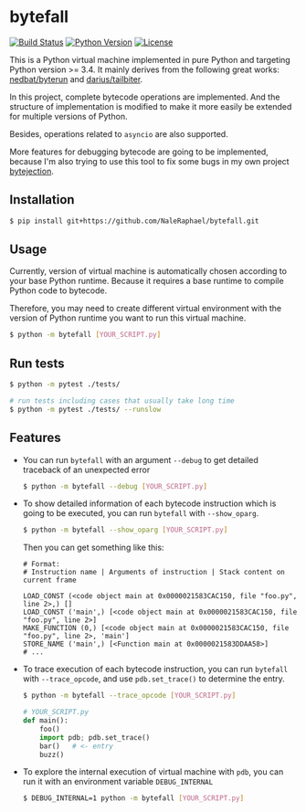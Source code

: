 # bytefall

[![Build Status](https://travis-ci.com/NaleRaphael/bytefall.svg?branch=master)](https://travis-ci.com/NaleRaphael/bytefall)
[![Python Version](https://img.shields.io/badge/python-3.4%20|%203.5%20|%203.6%20|%203.7%20|%203.8-orange)](https://www.python.org/downloads/)
[![License](https://img.shields.io/badge/license-MIT-blue)](LICENSE)

This is a Python virtual machine implemented in pure Python and targeting Python version >= 3.4. It mainly derives from the following great works: [nedbat/byterun][nedbat_byterun] and [darius/tailbiter][darius_tailbiter].

In this project, complete bytecode operations are implemented. And the structure of implementation is modified to make it more easily be extended for multiple versions of Python.

Besides, operations related to `asyncio` are also supported.

More features for debugging bytecode are going to be implemented, because I'm also trying to use this tool to fix some bugs in my own project [bytejection][bytejection].

## Installation
```bash
$ pip install git+https://github.com/NaleRaphael/bytefall.git
```

## Usage
Currently, version of virtual machine is automatically chosen according to your base Python runtime. Because it requires a base runtime to compile Python code to bytecode.

Therefore, you may need to create different virtual environment with the version of Python runtime you want to run this virtual machine.

```bash
$ python -m bytefall [YOUR_SCRIPT.py]
```

## Run tests
```bash
$ python -m pytest ./tests/

# run tests including cases that usually take long time
$ python -m pytest ./tests/ --runslow
```

## Features
- You can run `bytefall` with an argument `--debug` to get detailed traceback of an unexpected error
    ```bash
    $ python -m bytefall --debug [YOUR_SCRIPT.py]
    ```

- To show detailed information of each bytecode instruction which is going to be executed, you can run `bytefall` with `--show_oparg`.
    ```bash
    $ python -m bytefall --show_oparg [YOUR_SCRIPT.py]
    ```

    Then you can get something like this:
    ```raw
    # Format:
    # Instruction name | Arguments of instruction | Stack content on current frame

    LOAD_CONST (<code object main at 0x0000021583CAC150, file "foo.py", line 2>,) []
    LOAD_CONST ('main',) [<code object main at 0x0000021583CAC150, file "foo.py", line 2>]
    MAKE_FUNCTION (0,) [<code object main at 0x0000021583CAC150, file "foo.py", line 2>, 'main']
    STORE_NAME ('main',) [<Function main at 0x0000021583DDAA58>]
    # ...
    ```

- To trace execution of each bytecode instruction, you can run `bytefall` with `--trace_opcode`, and use `pdb.set_trace()` to determine the entry.
    ```bash
    $ python -m bytefall --trace_opcode [YOUR_SCRIPT.py]
    ```

    ```python
    # YOUR_SCRIPT.py
    def main():
        foo()
        import pdb; pdb.set_trace()
        bar()   # <- entry
        buzz()
    ```

- To explore the internal execution of virtual machine with `pdb`, you can run it with an environment variable `DEBUG_INTERNAL`
    ```bash
    $ DEBUG_INTERNAL=1 python -m bytefall [YOUR_SCRIPT.py]
    ```

[nedbat_byterun]: https://github.com/nedbat/byterun
[darius_tailbiter]: https://github.com/darius/tailbiter
[bytejection]: https://github.com/naleraphael/bytejection
